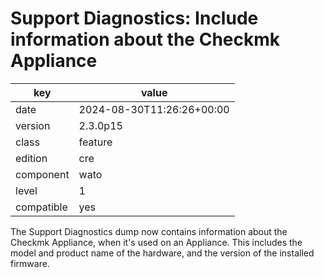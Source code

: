[//]: # (werk v2)
# Support Diagnostics: Include information about the Checkmk Appliance

key        | value
---------- | ---
date       | 2024-08-30T11:26:26+00:00
version    | 2.3.0p15
class      | feature
edition    | cre
component  | wato
level      | 1
compatible | yes

The Support Diagnostics dump now contains information about the Checkmk Appliance, when it's
used on an Appliance.
This includes the model and product name of the hardware, and the version of the installed firmware.
